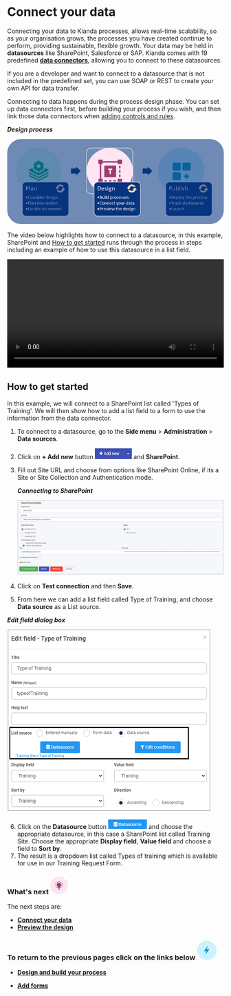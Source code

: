 # Connect your data #

Connecting your data to Kianda processes, allows real-time scalability, so as your organisation grows, the processes you have created continue to perform, providing sustainable, flexible growth. Your data may be held in **datasources** like SharePoint, Salesforce or SAP. Kianda comes with 19 predefined [**data connectors**](connectors/readme.md), allowing you to connect to these datasources.  

If you are a developer and want to connect to a datasource that is not included in the predefined set, you can use SOAP or REST to create your own API for data transfer.

Connecting to data happens during the process design phase. You can set up data connectors first, before building your process if you wish, and then link those data connectors when [adding controls and rules](getting-started/add_form_elements.md).

***Design process***

![Designing in Kianda](images/highlightdesign.png)



The video below highlights how to connect to a datasource, in this example, SharePoint and [How to get started](#how-to-get-started.md) runs through the process in steps including an example of how to use this datasource in a list field.

<video width="100%" style="width:100%" controls>
    <source src="../videos/SharePoint connection.mp4">
    Your browser does not support the video tag.
    </source>
</video>



## How to get started ##

In this example, we will connect to a SharePoint list called 'Types of Training'. We will then show how to add a list field to a form to use the information from the data connector.

1. To connect to a datasource, go to the **Side menu** > **Administration** > **Data sources**.

1. Click on **+ Add new** button ![Add new data connector button](images/addnew.png) and **SharePoint**.

1. Fill out Site URL and choose from options like SharePoint Online, if its a Site or Site Collection and Authentication mode.

   ***Connecting to SharePoint***

   ![Sharepoint details](images/sharepoint.png)

1. Click on **Test connection** and then **Save**.

1. From here we can add a list field called Type of Training, and choose **Data source** as a List source.

***Edit field dialog box***

![SharePoint list example](images/traininglist.png)

6. Click on the **Datasource** button ![Datasource button](images/datasource.png) and choose the appropriate datasource, in this case a SharePoint list called Training Site. Choose the appropriate **Display field**, **Value field** and choose a field to **Sort by**.
7. The result is a dropdown list called Types of training which is available for use in our Training Request Form. 





### What's next  ![Idea icon](images/18.png) ###

The next steps are: 

- [**Connect your data**](getting-started/dataconnect.md)
- [**Preview the design**](getting-started/previewer.md)




### **To return to the previous pages click on the links below**  ![Lighting icon](images/10.png) 

- [**Design and build your process**](getting-started/design_process.md) 

- [**Add forms**](getting-started/create_form.md)

  